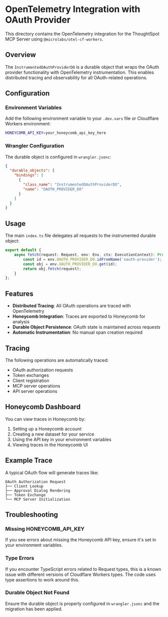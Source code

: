 # OpenTelemetry Integration with OAuth Provider

This directory contains the OpenTelemetry integration for the ThoughtSpot MCP Server using `@microlabs/otel-cf-workers`.

## Overview

The `InstrumentedOAuthProviderDO` is a durable object that wraps the OAuth provider functionality with OpenTelemetry instrumentation. This enables distributed tracing and observability for all OAuth-related operations.

## Configuration

### Environment Variables

Add the following environment variable to your `.dev.vars` file or Cloudflare Workers environment:

```bash
HONEYCOMB_API_KEY=your_honeycomb_api_key_here
```

### Wrangler Configuration

The durable object is configured in `wrangler.jsonc`:

```json
{
  "durable_objects": {
    "bindings": [
      {
        "class_name": "InstrumentedOAuthProviderDO",
        "name": "OAUTH_PROVIDER_DO"
      }
    ]
  }
}
```

## Usage

The main `index.ts` file delegates all requests to the instrumented durable object:

```typescript
export default {
    async fetch(request: Request, env: Env, ctx: ExecutionContext): Promise<Response> {
        const id = env.OAUTH_PROVIDER_DO.idFromName('oauth-provider');
        const obj = env.OAUTH_PROVIDER_DO.get(id);
        return obj.fetch(request);
    }
};
```

## Features

- **Distributed Tracing**: All OAuth operations are traced with OpenTelemetry
- **Honeycomb Integration**: Traces are exported to Honeycomb for analysis
- **Durable Object Persistence**: OAuth state is maintained across requests
- **Automatic Instrumentation**: No manual span creation required

## Tracing

The following operations are automatically traced:

- OAuth authorization requests
- Token exchanges
- Client registration
- MCP server operations
- API server operations

## Honeycomb Dashboard

You can view traces in Honeycomb by:

1. Setting up a Honeycomb account
2. Creating a new dataset for your service
3. Using the API key in your environment variables
4. Viewing traces in the Honeycomb UI

## Example Trace

A typical OAuth flow will generate traces like:

```
OAuth Authorization Request
├── Client Lookup
├── Approval Dialog Rendering
├── Token Exchange
└── MCP Server Initialization
```

## Troubleshooting

### Missing HONEYCOMB_API_KEY

If you see errors about missing the Honeycomb API key, ensure it's set in your environment variables.

### Type Errors

If you encounter TypeScript errors related to Request types, this is a known issue with different versions of Cloudflare Workers types. The code uses type assertions to work around this.

### Durable Object Not Found

Ensure the durable object is properly configured in `wrangler.jsonc` and the migration has been applied. 